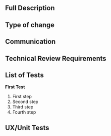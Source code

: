 ## Full Description

<!--Description of the fix or update in the pull request. Please also include relevant motivation and context.-->

## Type of change

<!--Please delete options that are not relevant.

- [ ] Bug fix (non-breaking change which fixes an issue)
- [ ] New feature (non-breaking change which adds functionality)
- [ ] Breaking change (fix or feature that would cause existing functionality to not work as expected)

!-->

## Communication

<!--Please advise if you need communication help (will automatically email Hannah). If you do not uncomment this section or delete it, we assume that you need no announcements and Hannah will have no visibility of your communication needs.

- [] Yes, I need to communicate this feature to users. @MintKudos/mintgate-client-success

-->

## Technical Review Requirements

<!--Outline technical concepts that an engineer needs to review or understand to review this PR-->

## List of Tests

<!--Outline the list of tests that a team member should check-->

**First Test**

<ol>
  <li>First step</li>
  <li>Second step</li>
  <li>Third step</li>
  <li>Fourth step</li>
</ol>

## UX/Unit Tests

<!--Please advise if you need a UX or Unit Test needed in the future for continuous testing. If you do not uncomment this section or delete it,, we assume that you need no tests to continuous test.

- [] Yes, I need a UX or unit test to continuously test this feature. @MintKudos/unit-ux-tests

-->
